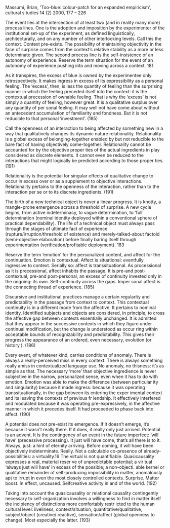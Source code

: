 ﻿  Massumi,  Brian, 'Too-blue: colour-patch for an expanded empiricism', cultural s tudies 14 (2) 2000, 177 – 226

The event lies at the intersection of at least two (and in reality many more)
process lines. One is the adoption and imposition by the experimenter of the
institutional set-up of the experiment, as defined linguistically, architecturally,
and on any number of other interlocking levels. Call this the context. Context
pre-exists. The possibility of maintaining objectivity in the face of surprise comes
from the context’s relative stability as a more or less determinate given. The
second process line is the self-insistence of an autonomy of experience. Reserve
the term situation for the event of an autonomy of experience pushing into and
moving across a context. 181



As it transpires, the excess of blue is owned by the experimentee only retrospectively. It makes ingress in
excess of its expressibility as a personal feeling. The ‘excess’, then, is less the
quantity of feeling than the surprising manner in which the feeling preceded itself
into the context: it is the contextual precession of ownable feeling. That is why the
‘excess’ is not simply a quantity of feeling, however great. It is a qualitative surplus
over any quantity of per sonal feeling. It may well not have come about without
an antecedent accumulation of familiarity and fondness. But it is not reducible to
that personal ‘investment’. (185)

Call the openness of an interaction to being affected by something new in a
way that qualitatively changes its dynamic nature relationality. Relationality is a
global excess of belonging-together enabled by but not reducible to the bare fact
of having objectively come-together. Relationality cannot be accounted for by the
objective proper ties of the actual ingredients in play considered as discrete elements.
It cannot even be reduced to the interactions that might logically be predicted
according to those proper ties. (191)

Relationality is the potential for singular effects of qualitative change
to occur in excess over or as a supplement to objective interactions. Relationality
pertains to the openness of the interaction, rather than to the interaction per
se or to its discrete ingredients. (191)

The birth of a new technical object is never a linear progress. It is knotty, a
mangle-prone emergence across a threshold of surprise. A new cycle begins, from
active indeterminacy, to vague determination, to ‘full’ determination (nominal
identity deployed within a conventional sphere of practical dependability). The
life of a technical object must always pass through the stages of ultimate fact of
experience (rupture/irruption/threshold of existence) and merely-talked-about
factoid (semi-objective elaboration) before finally baring itself through experimentation
(verification/profitable deployment). 183

Reserve the term ‘emotion’ for the personalized content, and affect for the
continuation. Emotion is contextual. Affect is situational: eventfully ingressive to
context. Serially so: affect is transsituational. As processional as it is precessional,
affect inhabits the passage. It is pre-and post-contextual, pre-and post-personal,
an excess of continuity invested only in the ongoing: its own. Self-continuity
across the gaps. Imper sonal affect is the connecting thread of experience. (185)

Discursive and institutional practices manage a certain regularity and predictability
in the passage from context to context. This contextual continuity is
in a different mode from the affective. It pertains to nominal identity. Identified
subjects and objects are considered, in principle, to cross the affective gap
between contexts essentially unchanged. It is admitted that they appear in the successive contexts in which they figure under continual modification, but the change
is understood as occur ring within acceptable bounds of recognizability and predictability.
This gives their progress the appearance of an ordered, even necessary,
evolution (or history ). (186)

Every event, of whatever kind, carries conditions of anomaly. There is always a really-perceived miss in every context. There is always something really amiss in contextualized language use. No anomaly, no thisness: it’s as simple as that. The necessary ‘more’ than objective ingredience is never subjective in the narrow, personalized sense, even when it
has to do with emotion. Emotion was able to make the difference (between particular
ity and singularity) because it made ingress: because it was operating
transsituationally, in the gap between its entering the exper imental context and
its leaving the contexts of previous fr iendship. It effectively interfered and modulated
because it was operating pre-expressively, in the affective manner in which
it precedes itself. It had proceeded to phase back into affect. (190)

A potential does not pre-exist its emergence. If it doesn’t emerge, it’s because it wasn’t really there. If it does, it really only just arrived. Potential is an advent. It is the contingency of an event in the future imperfect: ‘will have’ (precessive processing). It just will have come, that’s all there is to it. Always, just: a hint of eternity arriving. Before coming, it will have been objectively indeterminate. Really. Not a calculable co-presence of already-possibilities: a virtuality.16 The virtual is not quantifiable. Quasicausality expresses a real, material reser ve of unpredictable potential; a vir tual ‘always just will have’ in excess of the possible; a non-objecti. able kernel or qualitative remainder of self-producing impossibility in matter, anomalously apt to irrupt in even the most closely controlled contexts. Surprise. Matter boost. In effect, uncaused. Selfcreative activity in and of the world. (192)

Taking into account the quasicausality or relational causality contingently
necessary to self-organization involves a willingness to find in matter itself the
incipiency of distinctions more comfortably restr icted to the human cultural
level: liveliness, context/situation, quantitative/qualitative, subject/object (creative/
reactive), sensation/affect (global openness to change). Most especially the
latter. (193)

